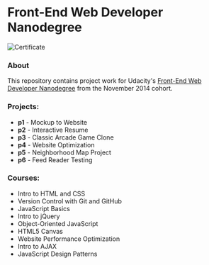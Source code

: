 # Front-End Web Developer Nanodegree

![Certificate](https://raw.githubusercontent.com/allanbreyes/udacity-front-end/master/udacity-fend-certificate.png)

### About
This repository contains project work for Udacity's [Front-End Web Developer Nanodegree](https://www.udacity.com/course/nd001) from the November 2014 cohort.

### Projects:
- **p1** - Mockup to Website
- **p2** - Interactive Resume
- **p3** - Classic Arcade Game Clone
- **p4** - Website Optimization
- **p5** - Neighborhood Map Project
- **p6** - Feed Reader Testing

### Courses:
- Intro to HTML and CSS
- Version Control with Git and GitHub
- JavaScript Basics
- Intro to jQuery
- Object-Oriented JavaScript
- HTML5 Canvas
- Website Performance Optimization
- Intro to AJAX
- JavaScript Design Patterns
